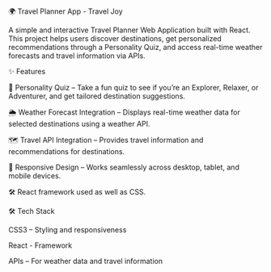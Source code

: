 🌍 Travel Planner App - Travel Joy

A simple and interactive Travel Planner Web Application built with React.
This project helps users discover destinations, get personalized recommendations through a Personality Quiz, and access real-time weather forecasts and travel information via APIs.

✨ Features

🧩 Personality Quiz – Take a fun quiz to see if you’re an Explorer, Relaxer, or Adventurer, and get tailored destination suggestions.

🌦 Weather Forecast Integration – Displays real-time weather data for selected destinations using a weather API.

🗺 Travel API Integration – Provides travel information and recommendations for destinations.

🎨 Responsive Design – Works seamlessly across desktop, tablet, and mobile devices.

🛠 React framework used as well as CSS.

🛠️ Tech Stack


CSS3 – Styling and responsiveness

React - Framework

APIs – For weather data and travel information
